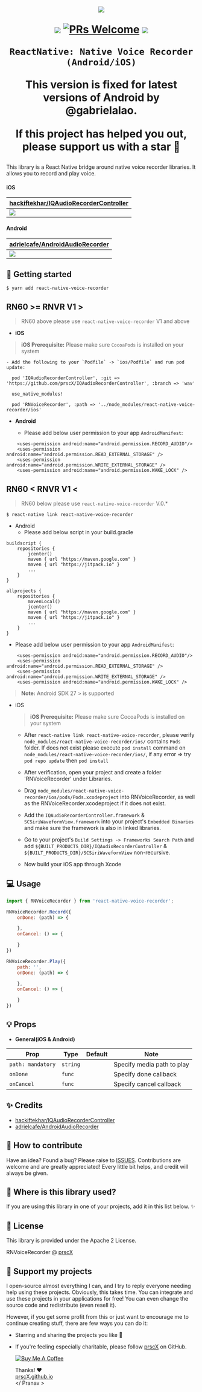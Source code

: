<h1 align="center">

<p align="center">
  <img src="./assets/hero.png"/>
</p>

<p align="center">
  <a href="https://www.npmjs.com/package/react-native-voice-recorder"><img src="http://img.shields.io/npm/v/react-native-voice-recorder.svg?style=flat" /></a>
  <a href="https://github.com/prscX/react-native-voice-recorder/pulls"><img alt="PRs Welcome" src="https://img.shields.io/badge/PRs-welcome-brightgreen.svg" /></a>
  <a href="https://github.com/prscX/react-native-voice-recorder#License"><img src="https://img.shields.io/npm/l/react-native-voice-recorder.svg?style=flat" /></a>
</p>


    ReactNative: Native Voice Recorder (Android/iOS)
This version is fixed for latest versions of Android by @gabrielalao.

If this project has helped you out, please support us with a star 🌟
</h1>
This library is a React Native bridge around native voice recorder libraries. It allows you to record and play voice.


#### iOS

| **[hackiftekhar/IQAudioRecorderController](https://github.com/hackiftekhar/IQAudioRecorderController)**             |
| ----------------- |
| <img src="./assets/ios.gif" />                  |


#### Android

| **[adrielcafe/AndroidAudioRecorder](https://github.com/adrielcafe/AndroidAudioRecorder)**             |
| ----------------- |
| <img src="https://raw.githubusercontent.com/adrielcafe/AndroidAudioRecorder/master/demo.gif" />                  |


## 📖 Getting started

`$ yarn add react-native-voice-recorder`

## **RN60 >= RNVR V1 >**

> RN60 above please use `react-native-voice-recorder` V1 and above

- **iOS**

> **iOS Prerequisite:** Please make sure `CocoaPods` is installed on your system

	- Add the following to your `Podfile` -> `ios/Podfile` and run pod update:


```
  pod 'IQAudioRecorderController', :git => 'https://github.com/prscX/IQAudioRecorderController', :branch => 'wav'

  use_native_modules!

  pod 'RNVoiceRecorder', :path => '../node_modules/react-native-voice-recorder/ios'
```

- **Android**

  * Please add below user permission to your app `AndroidManifest`:

```
    <uses-permission android:name="android.permission.RECORD_AUDIO"/>
    <uses-permission android:name="android.permission.READ_EXTERNAL_STORAGE" />
    <uses-permission android:name="android.permission.WRITE_EXTERNAL_STORAGE" />
    <uses-permission android:name="android.permission.WAKE_LOCK" />
```


## **RN60 < RNVR V1 <**

> RN60 below please use `react-native-voice-recorder` V.0.*


`$ react-native link react-native-voice-recorder`


* Android
  * Please add below script in your build.gradle

```
buildscript {
    repositories {
        jcenter()
        maven { url "https://maven.google.com" }
        maven { url "https://jitpack.io" }
        ...
    }
}

allprojects {
    repositories {
        mavenLocal()
        jcenter()
        maven { url "https://maven.google.com" }
        maven { url "https://jitpack.io" }
        ...
    }
}
```

  * Please add below user permission to your app `AndroidManifest`:

```
    <uses-permission android:name="android.permission.RECORD_AUDIO"/>
    <uses-permission android:name="android.permission.READ_EXTERNAL_STORAGE" />
    <uses-permission android:name="android.permission.WRITE_EXTERNAL_STORAGE" />
    <uses-permission android:name="android.permission.WAKE_LOCK" />
```

> **Note:** Android SDK 27 > is supported

* iOS
    > **iOS Prerequisite:** Please make sure CocoaPods is installed on your system

  * After `react-native link react-native-voice-recorder`, please verify `node_modules/react-native-voice-recorder/ios/` contains `Pods` folder. If does not exist please execute `pod install` command on `node_modules/react-native-voice-recorder/ios/`, if any error => try `pod repo update` then `pod install`
  * After verification, open your project and create a folder 'RNVoiceRecorder' under Libraries.
  * Drag `node_modules/react-native-voice-recorder/ios/pods/Pods.xcodeproject` into RNVoiceRecorder, as well as the RNVoiceRecorder.xcodeproject if it does not exist.
  * Add the `IQAudioRecorderController.framework` & `SCSiriWaveformView.framework` into your project's `Embedded Binaries` and make sure the framework is also in linked libraries.
  * Go to your project's `Build Settings -> Frameworks Search Path` and add `${BUILT_PRODUCTS_DIR}/IQAudioRecorderController` & `${BUILT_PRODUCTS_DIR}/SCSiriWaveformView` non-recursive.

  * Now build your iOS app through Xcode

## 💻 Usage

```javascript
import { RNVoiceRecorder } from 'react-native-voice-recorder';

RNVoiceRecorder.Record({
    onDone: (path) => {

    },
    onCancel: () => {

    }
})

RNVoiceRecorder.Play({
    path: '',
    onDone: (path) => {

    },
    onCancel: () => {

    }
})

```


## 💡 Props

- **General(iOS & Android)**

| Prop                   | Type                | Default | Note                                             |
| ---------------------- | ------------------- | ------- | ------------------------------------------------ |
| `path: mandatory`     | `string`            |         | Specify media path to play                 |
| `onDone`    | `func` |         | Specify done callback            |
| `onCancel`        | `func`            |      | Specify cancel callback       |


## ✨ Credits

- [hackiftekhar/IQAudioRecorderController](https://github.com/hackiftekhar/IQAudioRecorderController)
- [adrielcafe/AndroidAudioRecorder](https://github.com/adrielcafe/AndroidAudioRecorder)

## 🤔 How to contribute
Have an idea? Found a bug? Please raise to [ISSUES](https://github.com/prscX/react-native-voice-recorder/issues).
Contributions are welcome and are greatly appreciated! Every little bit helps, and credit will always be given.

## 💫 Where is this library used?
If you are using this library in one of your projects, add it in this list below. ✨


## 📜 License
This library is provided under the Apache 2 License.

RNVoiceRecorder @ [prscX](https://github.com/prscX)

## 💖 Support my projects
I open-source almost everything I can, and I try to reply everyone needing help using these projects. Obviously, this takes time. You can integrate and use these projects in your applications for free! You can even change the source code and redistribute (even resell it).

However, if you get some profit from this or just want to encourage me to continue creating stuff, there are few ways you can do it:
* Starring and sharing the projects you like 🚀
* If you're feeling especially charitable, please follow [prscX](https://github.com/prscX) on GitHub.

  <a href="https://www.buymeacoffee.com/prscX" target="_blank"><img src="https://www.buymeacoffee.com/assets/img/custom_images/orange_img.png" alt="Buy Me A Coffee" style="height: auto !important;width: auto !important;" ></a>

  Thanks! ❤️
  <br/>
  [prscX.github.io](https://prscx.github.io)
  <br/>
  </ Pranav >